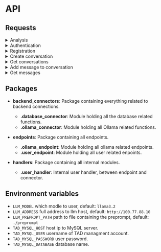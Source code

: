 # API

## Requests

<details>

<summary>Analysis</summary>

sends a question to the llm and gives the llm response as a response.

**URL** POST

    http://127.0.0.1:5000/analyzis

**Request body**

```json
{
    "prompt": "<prompt>"
}
```

**Response body**

```json
{
	"response": "<llm response>",
	"mesage": "<RESONSE_MESSAGE>",
	"data_points": {
		"ENTRY_2": "<FLOAT>",
		"ENRTY_1": "<FLOAT>"
	}
}
```

**Failed**

```json
{
    "mesage": "<RESONSE_MESSAGE>"
} 
```

</details>
<details>

<summary>Authentication</summary>

Signs the user in and returns their UID.

**URL** POST

    http://127.0.0.1:5000/user/login

**Request body**

```json
{
    "username": "<username>",
    "password": "<password>"
}
```

**Response body**

```json
{
    "mesage": "<RESONSE_MESSAGE>",
    "uid": "<user id>"
}
```

**Failed**

```json
{
    "mesage": "<RESONSE_MESSAGE>"
}
```


</details>
<details>

<summary>Registration</summary>

Registers a new user.

**URL** POST

    http://127.0.0.1:5000/user/register

**Request body**

```json
{
    "username": "<username>",
    "password": "<password>"
}
```

**Response body**

```json
{
    "mesage": "<RESONSE_MESSAGE>"
}
```

**Failed**

No error implemented.

</details>

<details>

<summary>Create conversation</summary>

Create a new conversation.

**URL** POST

    http://127.0.0.1:5000/conversation

**Request body**

```json
{
    "uid": "<USER_ID>",
}
```

**Response body**

```json
{
    "mesage": "<RESONSE_MESSAGE>"
    "cid": "<CONVERSATION_ID>"
}
```

**Failed**

```json
{
    "mesage": "<ERROR_MESSAGE>"
}
```

</details>

<details>

<summary>Get conversations</summary>

Get all user conversations.

**URL** GET

    http://127.0.0.1:5000/conversation/<USER_ID>

**Response body**

```json
{
    "mesage": "<RESONSE_MESSAGE>"
    "conversations": {
        "<CONVERSATION_ID_1>": "<CONVERSATION_TITLE_1>",
        "<CONVERSATION_ID_2>": "<CONVERSATION_TITLE_2>"
    }
}
```

**Failed**

```json
{
    "mesage": "<ERROR_MESSAGE>"
}
```

</details>

<details>

<summary>Add message to conversation</summary>

Adds a message to an already existing conversation.

**URL** POST

    http://127.0.0.1:5000/messages

**Request body**

```json
{
    "cid": "<CONVERSATION_ID>",
    "text": "<TEXT>"
}
```

**Response body**

```json
{
    "mesage": "success"
}
```

**Failed**

```json
{
    "mesage": "<ERROR_MESSAGE>"
}
```

</details>

<details>

<summary>Get messages</summary>

Get all messages for a conversation.

**URL** GET

    http://127.0.0.1:5000/messages/<CONVERSATION_ID>

**Response body**

```json
{
    "mesage": "success"
    "conversation_history": [
        {
            "role": "<SENDER_ROLE_1>",
            "text": "<MESSAGE_TEXT_1>"
        },
        {
            "role": "<SENDER_ROLE_2>",
            "text": "<MESSAGE_TEXT_2>"
        }
    ]
}
```

**Failed**

```json
{
    "mesage": "<ERROR_MESSAGE>"
}
```

</details>



## Packages

- **backend_connectors**: Package containing everything related to backend connections.
    - **.database_connector**: Module holding all the database related functions.
    - **.ollama_connector**: Module holding all Ollama related functions.

- **endpoints**: Package containing all endpoints.
    - **.ollama_endpoint**: Module holding all ollama related endpoints.
    - **.user_endpoint**: Module holding all user related enpoints.

- **handlers**: Package containing all internal modules.
    - **.user_handler**: Internal user handler, between endpoint and connector.
 
## Environment variables

- `LLM_MODEL` which modle to user, default: `llama3.2`
- `LLM_ADDRESS` full address to llm host, default: `http://100.77.88.10`
- `LLM_PREPROPT_PATH` path to file containing the preprompt, default: `./preprompt`
- `TAD_MYSQL_HOST` host ip to MySQL server.
- `TAD_MYSQL_USER` username of TAD managment account.
- `TAD_MYSQL_PASSWORD` user password.
- `TAD_MYSQL_DATABASE` database name.
